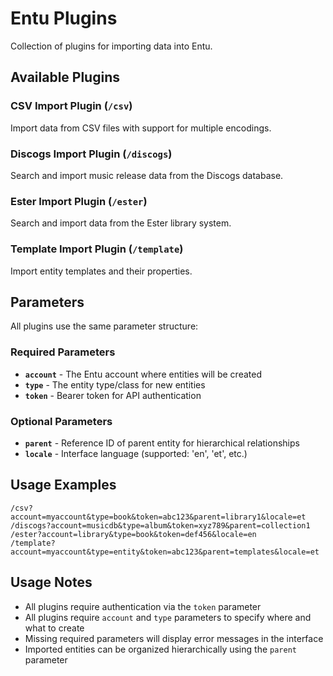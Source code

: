 # Entu Plugins

Collection of plugins for importing data into Entu.

## Available Plugins

### CSV Import Plugin (`/csv`)
Import data from CSV files with support for multiple encodings.

### Discogs Import Plugin (`/discogs`)
Search and import music release data from the Discogs database.

### Ester Import Plugin (`/ester`)
Search and import data from the Ester library system.

### Template Import Plugin (`/template`)
Import entity templates and their properties.

## Parameters

All plugins use the same parameter structure:

### Required Parameters
- **`account`** - The Entu account where entities will be created
- **`type`** - The entity type/class for new entities
- **`token`** - Bearer token for API authentication

### Optional Parameters
- **`parent`** - Reference ID of parent entity for hierarchical relationships
- **`locale`** - Interface language (supported: 'en', 'et', etc.)

## Usage Examples

```
/csv?account=myaccount&type=book&token=abc123&parent=library1&locale=et
/discogs?account=musicdb&type=album&token=xyz789&parent=collection1
/ester?account=library&type=book&token=def456&locale=en
/template?account=myaccount&type=entity&token=abc123&parent=templates&locale=et
```

## Usage Notes

- All plugins require authentication via the `token` parameter
- All plugins require `account` and `type` parameters to specify where and what to create
- Missing required parameters will display error messages in the interface
- Imported entities can be organized hierarchically using the `parent` parameter

